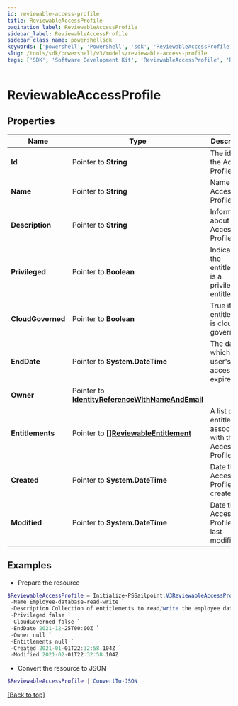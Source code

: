 ```yaml
---
id: reviewable-access-profile
title: ReviewableAccessProfile
pagination_label: ReviewableAccessProfile
sidebar_label: ReviewableAccessProfile
sidebar_class_name: powershellsdk
keywords: ['powershell', 'PowerShell', 'sdk', 'ReviewableAccessProfile', 'ReviewableAccessProfile'] 
slug: /tools/sdk/powershell/v3/models/reviewable-access-profile
tags: ['SDK', 'Software Development Kit', 'ReviewableAccessProfile', 'ReviewableAccessProfile']
---
```



# ReviewableAccessProfile

## Properties

Name | Type | Description | Notes
------------ | ------------- | ------------- | -------------
**Id** |  Pointer to **String** | The id of the Access Profile | [optional] 
**Name** |  Pointer to **String** | Name of the Access Profile | [optional] 
**Description** |  Pointer to **String** | Information about the Access Profile | [optional] 
**Privileged** |  Pointer to **Boolean** | Indicates if the entitlement is a privileged entitlement | [optional] 
**CloudGoverned** |  Pointer to **Boolean** | True if the entitlement is cloud governed | [optional] 
**EndDate** |  Pointer to **System.DateTime** | The date at which a user's access expires | [optional] 
**Owner** |  Pointer to [**IdentityReferenceWithNameAndEmail**](identity-reference-with-name-and-email) |  | [optional] 
**Entitlements** |  Pointer to [**[]ReviewableEntitlement**](reviewable-entitlement) | A list of entitlements associated with this Access Profile | [optional] 
**Created** |  Pointer to **System.DateTime** | Date the Access Profile was created. | [optional] 
**Modified** |  Pointer to **System.DateTime** | Date the Access Profile was last modified. | [optional] 

## Examples

- Prepare the resource
```powershell
$ReviewableAccessProfile = Initialize-PSSailpoint.V3ReviewableAccessProfile  -Id 2c91808a7190d06e01719938fcd20792 `
 -Name Employee-database-read-write `
 -Description Collection of entitlements to read/write the employee database `
 -Privileged false `
 -CloudGoverned false `
 -EndDate 2021-12-25T00:00Z `
 -Owner null `
 -Entitlements null `
 -Created 2021-01-01T22:32:58.104Z `
 -Modified 2021-02-01T22:32:58.104Z
```

- Convert the resource to JSON
```powershell
$ReviewableAccessProfile | ConvertTo-JSON
```


[[Back to top]](#) 

